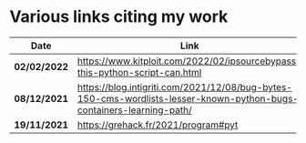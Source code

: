 # Various links citing my work

| Date           | Link |
|----------------|------|
| **02/02/2022** | https://www.kitploit.com/2022/02/ipsourcebypass-this-python-script-can.html |
| **08/12/2021** | https://blog.intigriti.com/2021/12/08/bug-bytes-150-cms-wordlists-lesser-known-python-bugs-containers-learning-path/ |
| **19/11/2021** | https://grehack.fr/2021/program#pyt |
